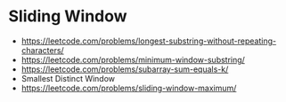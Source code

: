 # Sliding Window
- https://leetcode.com/problems/longest-substring-without-repeating-characters/
- https://leetcode.com/problems/minimum-window-substring/
- https://leetcode.com/problems/subarray-sum-equals-k/
- Smallest Distinct Window
- https://leetcode.com/problems/sliding-window-maximum/
